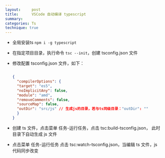 ```yaml
---
layout:     post
title:      VSCode 自动编译 typescript
summary: 
categories: Ts
technique: true
---
```


- 全局安装ts `npm i -g typescript`

- 在指定项目目录，执行命令 `tsc --init`，创建 tsconfig.json 文件

- 修改配置 tsconfig.json 文件，如下：

    ```json
    
    {
      "compilerOptions": {
      "target": "es5",
      "noImplicitAny": false,
      "module": "amd",
      "removeComments": false,
      "sourceMap": false,
      "outDir": "src/js" // 生成js的目录，若与ts同级目录："outDir": ""
      }
    }
    ```

- 创建 ts 文件，点击菜单 任务-运行任务，点击 tsc:build-tsconfig.json， 此时目录下自动生成 js 文件

- 点击菜单 任务-运行任务 点击 tsc:watch-tsconfig.json，当编辑 ts 文件，js 代码同步改变

 




 